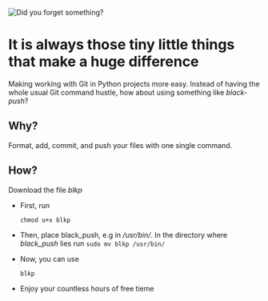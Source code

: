 ![Did you forget something?](kym-cdn.com/photos/images/original/001/515/252/89e.jpeg)
# It is always those tiny little things that make a huge difference
Making working with Git in Python projects more easy. 
Instead of having the whole usual Git command hustle, how about using something like *black-push*?
## Why?
Format, add, commit, and push your files with one single command. 

## How?
Download the file *blkp*
* First, run

    ```chmod u+x blkp ```

* Then, place black_push, e.g in */usr/bin/*. In the directory where *black_push* lies run 
  ```sudo mv blkp /usr/bin/```
* Now, you can use 

    ```blkp```

 * Enjoy your countless hours of free tieme
